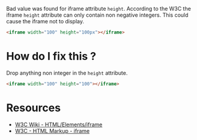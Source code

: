 Bad value was found for iframe attribute `height`. According to the W3C the iframe `height` attribute can only contain non negative integers. This could cause the iframe not to display.

```html
<iframe width="100" height="100px"></iframe>
```

# How do I fix this ?

Drop anything non integer in the `height` attribute.

```html
<iframe width="100" height="100"></iframe>
```

# Resources

* [W3C Wiki - HTML/Elements/iframe](https://www.w3.org/wiki/HTML/Elements/iframe)
* [W3C - HTML Markup - iframe](https://www.w3.org/TR/2012/WD-html-markup-20121011/iframe.html#iframe.attrs.height)
